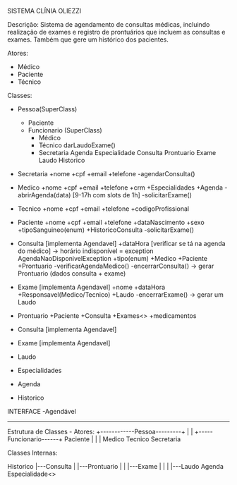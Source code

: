 SISTEMA CLÍNIA OLIEZZI

Descrição:
Sistema de agendamento de consultas médicas, incluindo realização de exames e registro de 
prontuários que incluem as consultas e exames. Também que gere um histórico dos pacientes.

Atores:
- Médico
- Paciente
- Técnico

Classes:
- Pessoa(SuperClass)
    - Paciente
    - Funcionario (SuperClass)
        - Médico
        - Técnico
            darLaudoExame()
        - Secretaria
Agenda
Especialidade
Consulta
Prontuario
Exame
Laudo
Historico

- Secretaria
+nome
+cpf
+email
+telefone
    -agendarConsulta()

- Medico
+nome
+cpf
+email
+telefone
    +crm
    +Especialidades
    +Agenda
    -abrirAgenda(data) [9-17h com slots de 1h]
    -solicitarExame()

- Tecnico
+nome
+cpf
+email
+telefone
    +codigoProfissional

- Paciente
+nome
+cpf
+email
+telefone
    +dataNascimento
    +sexo
    +tipoSanguineo(enum)
    +HistoricoConsulta
    -solicitarExame()

- Consulta [implementa Agendavel]
    +dataHora [verificar se tá na agenda do médico]
        -> horário indisponível = exception AgendaNaoDisponivelException
    +tipo(enum)
    +Medico
    +Paciente
    +Prontuario
    -verificarAgendaMedico()
    -encerrarConsulta()
        -> gerar Prontuario (dados consulta + exame)

- Exame [implementa Agendavel]
    +nome
    +dataHora
    +Responsavel(Medico/Tecnico)
    +Laudo
    -encerrarExame()
        -> gerar um Laudo

- Prontuario
    +Paciente
    +Consulta
    +Exames<>
    +medicamentos

- Consulta [implementa Agendavel]
- Exame [implementa Agendavel]
- Laudo
- Especialidades
- Agenda
- Historico

INTERFACE
-Agendável


-----------------------------------------------
Estrutura de Classes - Atores:
                       +------------Pessoa---------+
                       |                           |
            +-----Funcionario------+           Paciente
            |          |           |
        Medico      Tecnico     Secretaria


Classes Internas:

Historico
|---Consulta
|   |---Prontuario
|   |   |---Exame
|   |   |   |---Laudo
Agenda
Especialidade<>
